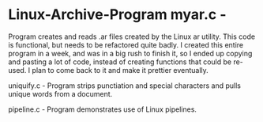 # Linux-Archive-Program  myar.c - 
Program creates and reads .ar files created by the Linux ar utility. This code is functional, but needs to be refactored quite badly. I created this entire program in a week, and was in a big rush to finish it, so I ended up copying and pasting a lot of code, instead of creating functions that could be re-used. I plan to come back to it and make it prettier eventually. 

uniquify.c - 
Program strips punctiation and special characters and pulls unique words from a document. 

pipeline.c - 
Program demonstrates use of Linux pipelines. 
